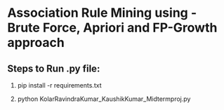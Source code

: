 # Association Rule Mining using - Brute Force, Apriori and  FP-Growth approach

## Steps to Run .py file:

1) pip install -r requirements.txt

2) python KolarRavindraKumar_KaushikKumar_Midtermproj.py
